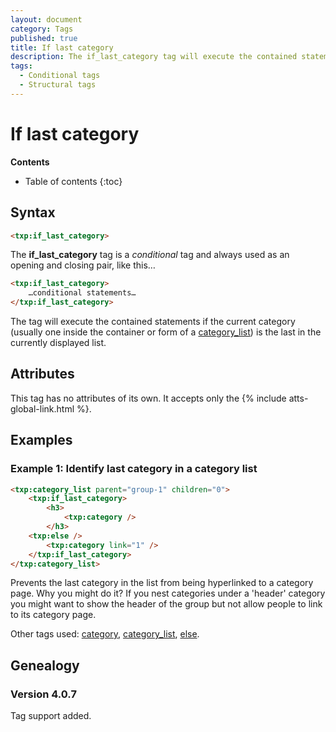 ```yaml
---
layout: document
category: Tags
published: true
title: If last category
description: The if_last_category tag will execute the contained statements if the current category is the last in the list.
tags:
  - Conditional tags
  - Structural tags
---
```


# If last category

**Contents**

* Table of contents
{:toc}

## Syntax

~~~ html
<txp:if_last_category>
~~~

The **if_last_category** tag is a *conditional* tag and always used as an opening and closing pair, like this…

~~~ html
<txp:if_last_category>
    …conditional statements…
</txp:if_last_category>
~~~

The tag will execute the contained statements if the current category (usually one inside the container or form of a [category_list](/tags/category_list)) is the last in the currently displayed list.

## Attributes

This tag has no attributes of its own. It accepts only the {% include atts-global-link.html %}.

## Examples

### Example 1: Identify last category in a category list

~~~ html
<txp:category_list parent="group-1" children="0">
    <txp:if_last_category>
        <h3>
            <txp:category />
        </h3>
    <txp:else />
        <txp:category link="1" />
    </txp:if_last_category>
</txp:category_list>
~~~

Prevents the last category in the list from being hyperlinked to a category page. Why you might do it? If you nest categories under a 'header' category you might want to show the header of the group but not allow people to link to its category page.

Other tags used: [category](/tags/category), [category_list](/tags/category_list), [else](/tags/else).

## Genealogy

### Version 4.0.7

Tag support added.
